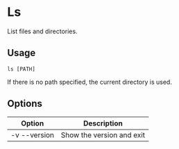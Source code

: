 # Ls
List files and directories.

## Usage
```
ls [PATH]
```

If there is no path specified, the current directory is used.

## Options

|    Option    |          Description          |
|--------------|-------------------------------|
| -v --version | Show the version and exit     |